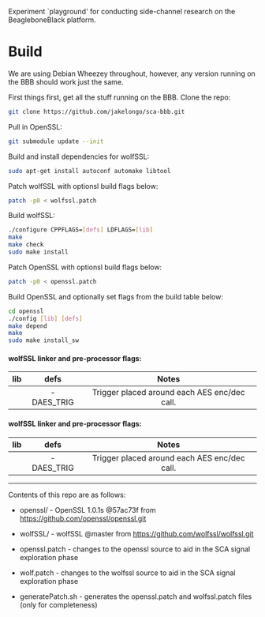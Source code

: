 Experiment `playground' for conducting side-channel research on
the BeagleboneBlack platform.

# Build

We are using Debian Wheezey throughout, however, any version running on
the BBB should work just the same.

First things first, get all the stuff running on the BBB. Clone the repo:

```bash
git clone https://github.com/jakelongo/sca-bbb.git
```

Pull in OpenSSL:

```bash
git submodule update --init
```

Build and install dependencies for wolfSSL:
```bash
sudo apt-get install autoconf automake libtool
```

Patch wolfSSL with optionsl build flags below:
```bash
patch -p0 < wolfssl.patch
```

Build wolfSSL:
```bash
./configure CPPFLAGS=[defs] LDFLAGS=[lib]
make
make check
sudo make install
```

Patch OpenSSL with optionsl build flags below:

```bash
patch -p0 < openssl.patch
```

Build OpenSSL and optionally set flags from the build table below:
```bash
cd openssl
./config [lib] [defs]
make depend
make
sudo make install_sw
```

#### wolfSSL linker and pre-processor flags:

|  lib       |  defs       |                     Notes                    |
|:----------:|:-----------:|:--------------------------------------------:|
|            | -DAES_TRIG  | Trigger placed around each AES enc/dec call. |


#### wolfSSL linker and pre-processor flags:

|  lib       |  defs       |                     Notes                    |
|:----------:|:-----------:|:--------------------------------------------:|
|            | -DAES_TRIG  | Trigger placed around each AES enc/dec call. |

---

Contents of this repo are as follows:

* openssl/ - OpenSSL 1.0.1s @57ac73f from
  https://github.com/openssl/openssl.git

* wolfSSL/ - wolfSSL @master from
  https://github.com/wolfssl/wolfssl.git

* openssl.patch - changes to the openssl source to aid in the SCA signal
  exploration phase

* wolf.patch - changes to the wolfssl source to aid in the SCA signal
  exploration phase

* generatePatch.sh - generates the openssl.patch and wolfssl.patch files (only for completeness)
